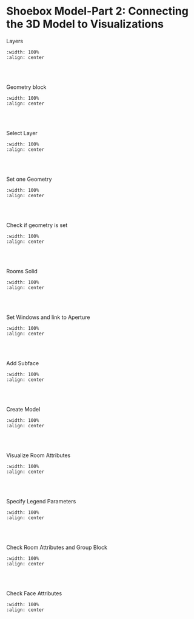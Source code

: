 # Shoebox Model-Part 2: Connecting the 3D Model to Visualizations

Layers
```{image} ../_static/shoebox1/shoebox2_1.png
:width: 100%
:align: center
```
<br/><br/>

Geometry block
```{image} ../_static/shoebox1/shoebox2_2.png
:width: 100%
:align: center
```
<br/><br/>

Select Layer
```{image} ../_static/shoebox1/shoebox2_3.png
:width: 100%
:align: center
```
<br/><br/>

Set one Geometry
```{image} ../_static/shoebox1/shoebox2_4.png
:width: 100%
:align: center
```
<br/><br/>

Check if geometry is set
```{image} ../_static/shoebox1/shoebox2_5.png
:width: 100%
:align: center
```
<br/><br/>

Rooms Solid
```{image} ../_static/shoebox1/shoebox2_6.png
:width: 100%
:align: center
```
<br/><br/>

Set Windows and link to Aperture
```{image} ../_static/shoebox1/shoebox2_7.png
:width: 100%
:align: center
```
<br/><br/>

Add Subface
```{image} ../_static/shoebox1/shoebox2_8.png
:width: 100%
:align: center
```
<br/><br/>

Create Model
```{image} ../_static/shoebox1/shoebox2_9.png
:width: 100%
:align: center
```
<br/><br/>

Visualize Room Attributes
```{image} ../_static/shoebox1/shoebox2_10.png
:width: 100%
:align: center
```
<br/><br/>

Specify Legend Parameters
```{image} ../_static/shoebox1/shoebox2_11.png
:width: 100%
:align: center
```
<br/><br/>

Check Room Attributes and Group Block
```{image} ../_static/shoebox1/shoebox2_12.png
:width: 100%
:align: center
```
<br/><br/>

Check Face Attributes
```{image} ../_static/shoebox1/shoebox2_13.png
:width: 100%
:align: center
```
<br/><br/>
